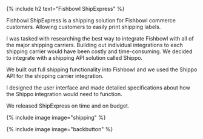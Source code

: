 {% include h2 text="Fishbowl ShipExpress" %}

Fishbowl ShipExpress is a shipping solution for Fishbowl commerce customers. Allowing customers to easily print shipping labels.

I was tasked with researching the best way to integrate Fishbowl with all of the major shipping carriers. Building out individual integrations to each shipping carrier would have been costly and time-consuming. We decided to integrate with a shipping API solution called Shippo.

We built out full shipping functionality into Fishbowl and we used the Shippo API for the shipping carrier integration. 

I designed the user interface and made detailed specifications about how the Shippo integration would need to function.

We released ShipExpress on time and on budget.

{% include image image="shipping" %}

{% include image image="backbutton" %}
